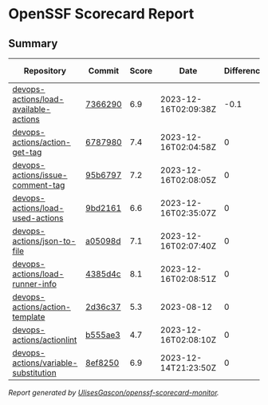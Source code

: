 # OpenSSF Scorecard Report

## Summary

| Repository | Commit | Score | Date | Difference | Report Link | StepSecurity Link |
| -- | -- | -- | -- | -- | -- | -- |
| [devops-actions/load-available-actions](https://github.com/devops-actions/load-available-actions) | [7366290](https://github.com/devops-actions/load-available-actions/commit/736629038eebf46e444623fca955e51049beb0ad) | 6.9 | 2023-12-16T02:09:38Z | -0.1 | [Full Report](https://deps.dev/project/github/devops-actions%2Fload-available-actions) | [Fix it](http://app.stepsecurity.io/securerepo?repo=devops-actions/load-available-actions) |
| [devops-actions/action-get-tag](https://github.com/devops-actions/action-get-tag) | [6787980](https://github.com/devops-actions/action-get-tag/commit/6787980b5b0227cf34a8d845db08fb23514238e0) | 7.4 | 2023-12-16T02:04:58Z | 0 | [Full Report](https://deps.dev/project/github/devops-actions%2Faction-get-tag) | [Fix it](http://app.stepsecurity.io/securerepo?repo=devops-actions/action-get-tag) |
| [devops-actions/issue-comment-tag](https://github.com/devops-actions/issue-comment-tag) | [95b6797](https://github.com/devops-actions/issue-comment-tag/commit/95b6797d00b7a3c18b4172929ba4bd56165abb57) | 7.2 | 2023-12-16T02:08:05Z | 0 | [Full Report](https://deps.dev/project/github/devops-actions%2Fissue-comment-tag) | [Fix it](http://app.stepsecurity.io/securerepo?repo=devops-actions/issue-comment-tag) |
| [devops-actions/load-used-actions](https://github.com/devops-actions/load-used-actions) | [9bd2161](https://github.com/devops-actions/load-used-actions/commit/9bd2161849f06f71276ecbad1cdd5f1e93a2c726) | 6.6 | 2023-12-16T02:35:07Z | 0 | [Full Report](https://deps.dev/project/github/devops-actions%2Fload-used-actions) | [Fix it](http://app.stepsecurity.io/securerepo?repo=devops-actions/load-used-actions) |
| [devops-actions/json-to-file](https://github.com/devops-actions/json-to-file) | [a05098d](https://github.com/devops-actions/json-to-file/commit/a05098d1a51a70a58cefde25b400f9a2ab670b09) | 7.1 | 2023-12-16T02:07:40Z | 0 | [Full Report](https://deps.dev/project/github/devops-actions%2Fjson-to-file) | [Fix it](http://app.stepsecurity.io/securerepo?repo=devops-actions/json-to-file) |
| [devops-actions/load-runner-info](https://github.com/devops-actions/load-runner-info) | [4385d4c](https://github.com/devops-actions/load-runner-info/commit/4385d4c5b55b84fe5da561e4b10fc73acfe3ac51) | 8.1 | 2023-12-16T02:08:51Z | 0 | [Full Report](https://deps.dev/project/github/devops-actions%2Fload-runner-info) | [Fix it](http://app.stepsecurity.io/securerepo?repo=devops-actions/load-runner-info) |
| [devops-actions/action-template](https://github.com/devops-actions/action-template) | [2d36c37](https://github.com/devops-actions/action-template/commit/2d36c375d37dfe4b9bd08bacb5bae3728b201d2f) | 5.3 | 2023-08-12 | 0 | [Full Report](https://deps.dev/project/github/devops-actions%2Faction-template) | [Fix it](http://app.stepsecurity.io/securerepo?repo=devops-actions/action-template) |
| [devops-actions/actionlint](https://github.com/devops-actions/actionlint) | [b555ae3](https://github.com/devops-actions/actionlint/commit/b555ae3ad0fc38e3e8a0f8201125dcae847167eb) | 4.7 | 2023-12-16T02:08:10Z | 0 | [Full Report](https://deps.dev/project/github/devops-actions%2Factionlint) | [Fix it](http://app.stepsecurity.io/securerepo?repo=devops-actions/actionlint) |
| [devops-actions/variable-substitution](https://github.com/devops-actions/variable-substitution) | [8ef8250](https://github.com/devops-actions/variable-substitution/commit/8ef82508b012ad25db973e212d9c1c6d23f86b74) | 6.9 | 2023-12-14T21:23:50Z | 0 | [Full Report](https://deps.dev/project/github/devops-actions%2Fvariable-substitution) | [Fix it](http://app.stepsecurity.io/securerepo?repo=devops-actions/variable-substitution) |

_Report generated by [UlisesGascon/openssf-scorecard-monitor](https://github.com/UlisesGascon/openssf-scorecard-monitor)._